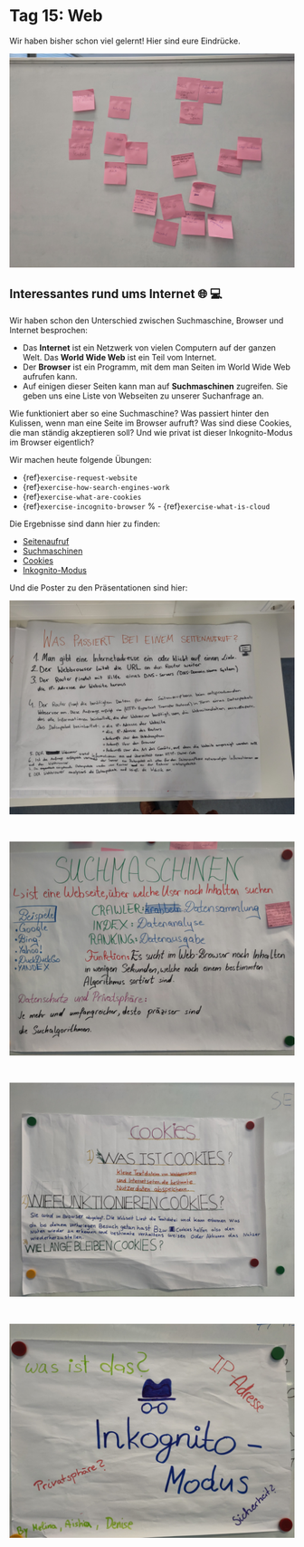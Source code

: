 # Tag 15: Web

Wir haben bisher schon viel gelernt! Hier sind eure Eindrücke.

![Post-its mit bisherigen Themen](./bisher-gelernt.jpg)

## Interessantes rund ums Internet 🌐 💻

Wir haben schon den Unterschied zwischen Suchmaschine, Browser und Internet besprochen:

- Das **Internet** ist ein Netzwerk von vielen Computern auf der ganzen Welt. Das **World Wide Web** ist ein Teil vom Internet.
- Der **Browser** ist ein Programm, mit dem man Seiten im World Wide Web aufrufen kann.
- Auf einigen dieser Seiten kann man auf **Suchmaschinen** zugreifen. Sie geben uns eine Liste von Webseiten zu unserer Suchanfrage an.

Wie funktioniert aber so eine Suchmaschine? Was passiert hinter den Kulissen, wenn man eine Seite im Browser aufruft? Was sind diese Cookies, die man ständig akzeptieren soll? Und wie privat ist dieser Inkognito-Modus im Browser eigentlich?

Wir machen heute folgende Übungen:

- {ref}`exercise-request-website`
- {ref}`exercise-how-search-engines-work`
- {ref}`exercise-what-are-cookies`
- {ref}`exercise-incognito-browser`
% - {ref}`exercise-what-is-cloud`

Die Ergebnisse sind dann hier zu finden:

- [Seitenaufruf](../../web/04_seitenaufruf.md)
- [Suchmaschinen](../../web/05_suchmaschinen.md)
- [Cookies](../../web/06_cookies.md)
- [Inkognito-Modus](../../web/07_inkognito.md)

Und die Poster zu den Präsentationen sind hier:

![Seitenaufruf](./seitenaufruf.jpg)

<br>

![Suchmaschine](./suchmaschinen.jpg)

<br>

![cookies](./cookies.jpg)

<br>

![Inkognito-Modus](./inkognito.jpg)
